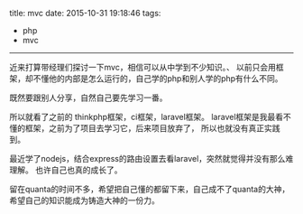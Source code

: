 ﻿title: mvc
date: 2015-10-31 19:18:46
tags:
- php
- mvc
---
近来打算带经理们探讨一下mvc，相信可以从中学到不少知识。、
以前只会用框架，却不懂他的内部是怎么运行的，自己学的php和别人学的php有什么不同。

<!-- more -->
既然要跟别人分享，自然自己要先学习一番。

所以就看了之前的 thinkphp框架，ci框架，laravel框架。
laravel框架是我最看不懂的框架，之前为了项目去学习它，后来项目放弃了，
所以也就没有真正实践到。

最近学了nodejs，结合express的路由设置去看laravel，突然就觉得并没有那么难理解。 
也许自己也真的成长了。

留在quanta的时间不多，希望把自己懂的都留下来，自己成不了quanta的大神，
希望自己的知识能成为铸造大神的一份力。

